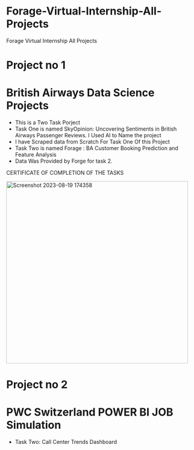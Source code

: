 # Forage-Virtual-Internship-All-Projects
Forage Virtual Internship All Projects

# Project no 1
# British Airways Data Science Projects 
* This is a Two Task Porject
* Task One is named SkyOpinion: Uncovering Sentiments in British Airways Passenger Reviews. I Used AI to Name the project
* I have Scraped data from Scratch For Task One Of this Project 
* Task Two is named Forage : BA Customer Booking Prediction and Feature Analysis
* Data Was Provided by Forge for task 2.
   
CERTIFICATE OF COMPLETION OF THE TASKS 

<img width="482" alt="Screenshot 2023-08-19 174358" src="https://github.com/gitAkashDass/Forage-Virtual-Internship-All-Projects/assets/122095100/3e43e384-e5ad-4bf4-a191-8e6b2f80766e">

# Project no 2
# PWC  Switzerland POWER BI JOB Simulation 
* Task Two: Call Center Trends Dashboard 





